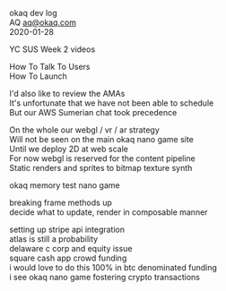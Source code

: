 okaq dev log  
AQ <aq@okaq.com>  
2020-01-28  

YC SUS Week 2 videos  

How To Talk To Users  
How To Launch  

I'd also like to review the AMAs  
It's unfortunate that we have not been able to schedule  
But our AWS Sumerian chat took precedence  

On the whole our webgl / vr / ar strategy  
Will not be seen on the main okaq nano game site  
Until we deploy 2D at web scale  
For now webgl is reserved for the content pipeline  
Static renders and sprites to bitmap texture synth  

okaq memory test nano game  

breaking frame methods up  
decide what to update, render in composable manner  

setting up stripe api integration  
atlas is still a probability  
delaware c corp and equity issue  
square cash app crowd funding  
i would love to do this 100% in btc denominated funding  
i see okaq nano game fostering crypto transactions  


